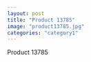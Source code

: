 ```yaml
---
layout: post
title: "Product 13785"
image: "product13785.jpg"
categories: "category1"
---
```

Product 13785
